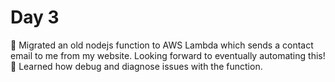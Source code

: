 # Day 3

💌 Migrated an old nodejs function to AWS Lambda which sends a contact email to me from my website. Looking forward to eventually automating this!  
🐞 Learned how debug and diagnose issues with the function.  
